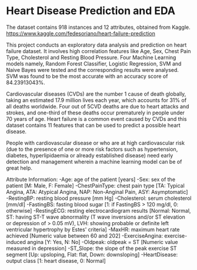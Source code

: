 # Heart Disease Prediction and EDA

The dataset contains 918 instances and 12 attributes, obtained from Kaggle. https://www.kaggle.com/fedesoriano/heart-failure-prediction

This project conducts an exploratory data analysis and prediction on heart failure dataset. It involves high correlation features like Age, Sex, Chest Pain Type, Cholesterol and Resting Blood Pressure. 
Four Machine Learning models namely, Random Forest Classifier, Logistic Regression, SVM and Naive Bayes were tested and the corresponding results were analysed. SVM was found to be the most accurate with an accuracy score of 84.23913043%. 


Cardiovascular diseases (CVDs) are the number 1 cause of death globally, taking an estimated 17.9 million lives each year, which accounts for 31% of all deaths worldwide. Four out of 5CVD deaths are due to heart attacks and strokes, and one-third of these deaths occur prematurely in people under 70 years of age. Heart failure is a common event caused by CVDs and this dataset contains 11 features that can be used to predict a possible heart disease.

People with cardiovascular disease or who are at high cardiovascular risk (due to the presence of one or more risk factors such as hypertension, diabetes, hyperlipidaemia or already established disease) need early detection and management wherein a machine learning model can be of great help.

Attribute Information:
-Age: age of the patient [years]
-Sex: sex of the patient [M: Male, F: Female]
-ChestPainType: chest pain type [TA: Typical Angina, ATA: Atypical Angina, NAP: Non-Anginal Pain, ASY: Asymptomatic]
-RestingBP: resting blood pressure [mm Hg]
-Cholesterol: serum cholesterol [mm/dl]
-FastingBS: fasting blood sugar [1: if FastingBS > 120 mg/dl, 0: otherwise]
-RestingECG: resting electrocardiogram results [Normal: Normal, ST: having ST-T wave abnormality (T wave inversions and/or ST elevation or depression of > 0.05 mV), LVH: showing probable or definite left ventricular hypertrophy by Estes' criteria]
-MaxHR: maximum heart rate achieved [Numeric value between 60 and 202]
-ExerciseAngina: exercise-induced angina [Y: Yes, N: No]
-Oldpeak: oldpeak = ST [Numeric value measured in depression]
-ST_Slope: the slope of the peak exercise ST segment [Up: upsloping, Flat: flat, Down: downsloping]
-HeartDisease: output class [1: heart disease, 0: Normal]
